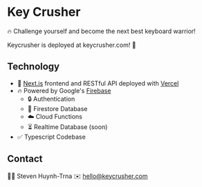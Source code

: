 # Key Crusher

🔥 Challenge yourself and become the next best keyboard warrior!

Keycrusher is deployed at keycrusher.com! 🚀

## Technology

- 🚀 [Next.js](https://nextjs.org/) frontend and RESTful API deployed with [Vercel](https://vercel.com/home)
- 🔥 Powered by Google's [Firebase](https://firebase.google.com/)
  - 🔒 Authentication
  - 📒 Firestore Database
  - ☁️ Cloud Functions
  - ⏳ Realtime Database (soon)
- ✅ Typescript Codebase

## Contact

👨‍💻 Steven Huynh-Trna
✉️ hello@keycrusher.com

